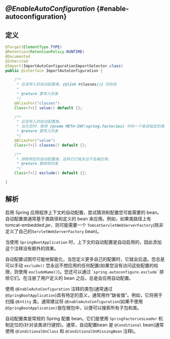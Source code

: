 ## _@EnableAutoConfiguration_ {#enable-autoconfiguration}

## 定义

```java
@Target(ElementType.TYPE)
@Retention(RetentionPolicy.RUNTIME)
@Documented
@Inherited
@Import(ImportAutoConfigurationImportSelector.class)
public @interface ImportAutoConfiguration {

    /**
     * 应该导入的自动配置类。{@link #classes()} 的别名
     * 
     * @return 要导入的类
     */
    @AliasFor("classes")
    Class<?>[] value() default {};

    /**
     * 应该导入的自动配置类。
     * 当为空时，使用 {@code META-INF/spring.factories} 中的一个条目指定的类，其中键是带注解的类的完全限定名。
     * @return 要导入的类
     */
    @AliasFor("value")
    Class<?>[] classes() default {};

    /**
     * 排除特定的自动配置类，这样它们就永远不会被应用。
     * @return 要排除的类
     */
    Class<?>[] exclude() default {};

}
```

## 解析

启用 Spring 应用程序上下文的自动配置，尝试猜测和配置您可能需要的 bean。自动配置类通常基于类路径和定义的 bean 来应用。例如，如果类路径上有 tomcat-embedded.jar，则可能需要一个 `TomcatServletWebServerFactory`\(除非定义了自己的`ServletWebServerFactory` bean\)。

当使用 `SpringBootApplication` 时，上下文的自动配置是自动启用的，因此添加这个注释没有额外的效果。

自动配置试图尽可能地智能化，当您定义更多自己的配置时，它就会后退。您总是可以手动 `exclude()` 您永远不想应用的任何配置\(如果您没有访问这些配置的权限，则使用 `excludeName()`\)。您还可以通过 \``spring.autoconfigure.exclude`\` 排除它们。在注册了用户定义的 bean 之后，总是会应用自动配置。

使用 `@EnableAutoConfiguration` 注释的类包\(通常通过 `@SpringBootApplication`\)具有特定的意义，通常用作“缺省值”。例如，它将用于扫描 `@Entity` 类。通常建议将 `@EnableAutoConfiguration`\(如果不使用 `@SpringBootApplication)`放在根包中，以便可以搜索所有子包和类。

自动配置类是常规的 Spring 配置 bean。它们是使用 `SpringFactoriesLoader` 机制定位的\(针对该类进行键控\)。通常，自动配置bean 是  `@Conditional` bean\(通常使用 `@ConditionalOnClass` 和 `@ConditionalOnMissingBean` 注释\)。

